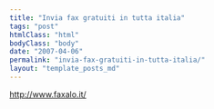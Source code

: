 ```yaml
---
title: "Invia fax gratuiti in tutta italia"
tags: "post"
htmlClass: "html"
bodyClass: "body"
date: "2007-04-06"
permalink: "invia-fax-gratuiti-in-tutta-italia/"
layout: "template_posts_md"
---
```

<p><a href="http://www.faxalo.it/">http://www.faxalo.it/</a></p>
